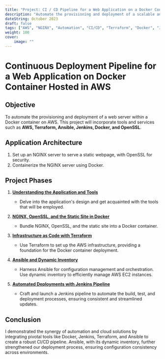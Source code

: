 ```yaml
---
title: "Project: CI / CD Pipeline for a Web Application on a Docker Container Hosted in AWS"
description: "Automate the provisioning and deployment of a scalable and fault-tolerant web application using a CI/CD pipeline."
dateString: October 2023
draft: false
tags: ["AWS", "NGINX", "Automation", "CI/CD", "Terraform", "Docker", "Jenkins", "Ansible"]
weight: 100
cover:
    image: ""
---
```


# Continuous Deployment Pipeline for a Web Application on Docker Container Hosted in AWS

## Objective
To automate the provisioning and deployment of a web server within a Docker container on AWS. This project will incorporate tools and services such as **AWS, Terraform, Ansible, Jenkins, Docker, and OpenSSL**.

## Application Architecture

1. Set up an NGINX server to serve a static webpage, with OpenSSL for security.
2. Containerize the NGINX server using Docker.

## Project Phases

1. **[Understanding the Application and Tools](https://frankdoka.com/blog/CI-CD-Docker-1)**
    - Delve into the application's design and get acquainted with the tools that will be employed.

2. **[NGINX, OpenSSL, and the Static Site in Docker](https://frankdoka.com/blog/CI-CD-Docker-2)**
    - Bundle NGINX, OpenSSL, and the static site into a Docker container.

3. **[Infrastructure as Code with Terraform](https://frankdoka.com/blog/CI-CD-Docker-3)**
    - Use Terraform to set up the AWS infrastructure, providing a foundation for the Docker container deployment.

4. **[Ansible and Dynamic Inventory](https://frankdoka.com/blog/CI-CD-Docker-4)**
    - Harness Ansible for configuration management and orchestration. Use dynamic inventory to efficiently manage AWS EC2 instances.

5. **[Automated Deployments with Jenkins Pipeline](https://frankdoka.com/blog/CI-CD-Docker-5)**
    - Craft and launch a Jenkins pipeline to automate the build, test, and deployment processes, ensuring consistent and streamlined updates.

## Conclusion
I demonstrated the synergy of automation and cloud solutions by integrating pivotal tools like Docker, Jenkins, Terraform, and Ansible to create a robust CI/CD pipeline. Ansible, with its dynamic inventory, further strengthened our deployment process, ensuring configuration consistency across environments.
